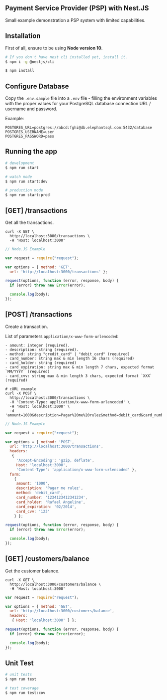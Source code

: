 ## Payment Service Provider (PSP) with Nest.JS

Small example demonstration a PSP system with limited capabilities.

## Installation

First of all, ensure to be using **Node version 10**.

```bash
# If you don't have nest cli installed yet, install it.
$ npm i -g @nestjs/cli

$ npm install
```

## Configure Database

Copy the `.env.sample` file into a `.env` file - filling the environment variables with the proper values for your PostgreSQL database connection URL / username and password.

Example:

```
POSTGRES_URL=postgres://abcd:fghi@db.elephantsql.com:5432/database
POSTGRES_USERNAME=user
POSTGRES_PASSWORD=pass
```

## Running the app

```bash
# development
$ npm run start

# watch mode
$ npm run start:dev

# production mode
$ npm run start:prod
```

## [GET] /transactions

Get all the transactions.

```
curl -X GET \
  http://localhost:3000/transactions \
  -H 'Host: localhost:3000'
```

```js
// Node.JS Example

var request = require("request");

var options = { method: 'GET',
  url: 'http://localhost:3000/transactions' };

request(options, function (error, response, body) {
  if (error) throw new Error(error);

  console.log(body);
});
```

## [POST] /transactions

Create a transaction.

List of parameters `application/x-www-form-urlencoded`:

```
- amount: integer (required).
- description: string (required).
- method: string "credit_card" | "debit_card" (required)
- card_number: string max & min length 16 chars (required)
- card_holder: string (required)
- card_expiration: string max & min length 7 chars, expected format `MM/YYYY` (required)
- card_cvv: string max & min length 3 chars, expected format `XXX` (required)
```

```
# cURL example
curl -X POST \
  http://localhost:3000/transactions \
  -H 'Content-Type: application/x-www-form-urlencoded' \
  -H 'Host: localhost:3000' \
  -d 'amount=1000&description=Pagar%20me%20rulez&method=debit_card&card_number=1234123412341234&card_holder=Rafael%20Angeline&card_expiration=02%2F2014&card_cvv=123'
```

```js
// Node.JS Example

var request = require("request");

var options = { method: 'POST',
  url: 'http://localhost:3000/transactions',
  headers:
   {
     'Accept-Encoding': 'gzip, deflate',
     Host: 'localhost:3000',
     'Content-Type': 'application/x-www-form-urlencoded' },
  form:
    {
     amount: '1000',
     description: 'Pagar me rulez',
     method: 'debit_card',
     card_number: '1234123412341234',
     card_holder: 'Rafael Angeline',
     card_expiration: '02/2014',
     card_cvv: '123'
    } };

request(options, function (error, response, body) {
  if (error) throw new Error(error);

  console.log(body);
});
```

## [GET] /customers/balance

Get the customer balance.

```
curl -X GET \
  http://localhost:3000/customers/balance \
  -H 'Host: localhost:3000'
```

```js
var request = require("request");

var options = { method: 'GET',
  url: 'http://localhost:3000/customers/balance',
  headers:
   { Host: 'localhost:3000' } };

request(options, function (error, response, body) {
  if (error) throw new Error(error);

  console.log(body);
});

```


## Unit Test

```bash
# unit tests
$ npm run test

# test coverage
$ npm run test:cov
```
